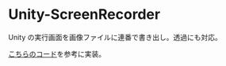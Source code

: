 Unity-ScreenRecorder
====================

 Unity の実行画面を画像ファイルに連番で書き出し。透過にも対応。


[こちらのコード](https://gist.github.com/keijiro/7429201)を参考に実装。